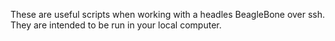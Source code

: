These are useful scripts when working with a headles BeagleBone over ssh. 
They are intended to be run in your local computer.
